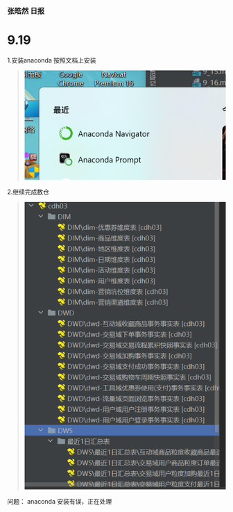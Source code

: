 ### 张皓然  日报
# 9.19

1.安装anaconda  按照文档上安装
>![img.png](img/img_9_19_1.png)


2.继续完成数仓
>![img.png](img/img_9_19_2.png)

问题：
anaconda 安装有误，正在处理
